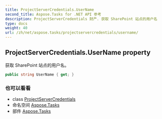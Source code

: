```yaml
---
title: ProjectServerCredentials.UserName
second_title: Aspose.Tasks for .NET API 参考
description: ProjectServerCredentials 财产. 获取 SharePoint 站点的用户名
type: docs
weight: 40
url: /zh/net/aspose.tasks/projectservercredentials/username/
---
```

## ProjectServerCredentials.UserName property

获取 SharePoint 站点的用户名。

```csharp
public string UserName { get; }
```

### 也可以看看

* class [ProjectServerCredentials](../)
* 命名空间 [Aspose.Tasks](../../projectservercredentials/)
* 部件 [Aspose.Tasks](../../../)


